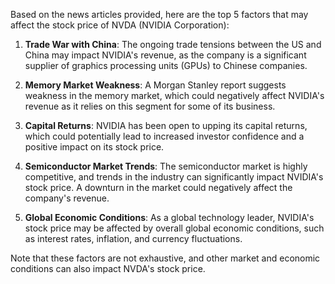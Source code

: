 Based on the news articles provided, here are the top 5 factors that may affect the stock price of NVDA (NVIDIA Corporation):

1. **Trade War with China**: The ongoing trade tensions between the US and China may impact NVIDIA's revenue, as the company is a significant supplier of graphics processing units (GPUs) to Chinese companies.

2. **Memory Market Weakness**: A Morgan Stanley report suggests weakness in the memory market, which could negatively affect NVIDIA's revenue as it relies on this segment for some of its business.

3. **Capital Returns**: NVIDIA has been open to upping its capital returns, which could potentially lead to increased investor confidence and a positive impact on its stock price.

4. **Semiconductor Market Trends**: The semiconductor market is highly competitive, and trends in the industry can significantly impact NVIDIA's stock price. A downturn in the market could negatively affect the company's revenue.

5. **Global Economic Conditions**: As a global technology leader, NVIDIA's stock price may be affected by overall global economic conditions, such as interest rates, inflation, and currency fluctuations.

Note that these factors are not exhaustive, and other market and economic conditions can also impact NVDA's stock price.